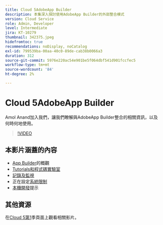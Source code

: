 ```yaml
---
title: Cloud 5AdobeApp Builder
description: 本集深入探討使用AdobeApp Builder的外部整合模式
version: Cloud Service
role: Admin, Developer
level: Intermediate
jira: KT-10279
thumbnail: 342375.jpeg
hidefromtoc: true
recommendations: noDisplay, noCatalog
exl-id: 799539ba-00aa-40c0-89de-cab38b0066a3
duration: 312
source-git-commit: 5976e220ac54e901be5f064dbf541d901fccfec5
workflow-type: tm+mt
source-wordcount: '84'
ht-degree: 2%

---
```


# Cloud 5AdobeApp Builder

Amol Anand加入我們，讓我們瞭解與AdobeApp Builder整合的相關資訊，以及何時何地使用。

>[!VIDEO](https://video.tv.adobe.com/v/342375?quality=12&learn=on)

## 本影片涵蓋的內容

+ [App Builder](https://developer.adobe.com/app-builder/docs/overview/)的概觀
+ [Tutorials和程式碼實驗室](https://developer.adobe.com/app-builder/docs/resources/)
+ [記錄及監視](https://adobedocs.github.io/adobeio-runtime/guides/logging_monitoring.html#retrieving-activations-for-blocking-successful-calls)
+ 正在設定[系統限制](https://adobedocs.github.io/adobeio-runtime/guides/system_settings.html)
+ [本機開發](https://developer.adobe.com/app-builder/docs/resources/debugging/)提示

## 其他資源

在[Cloud 5第1](cloud5-season-1.md)季頁面上觀看相關影片。
